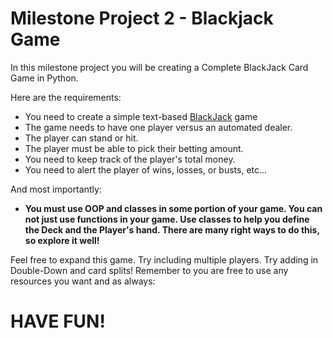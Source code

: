 # Milestone Project 2 - Blackjack Game
In this milestone project you will be creating a Complete BlackJack Card Game in Python.

Here are the requirements:

* You need to create a simple text-based [BlackJack](https://en.wikipedia.org/wiki/Blackjack) game
* The game needs to have one player versus an automated dealer.
* The player can stand or hit.
* The player must be able to pick their betting amount.
* You need to keep track of the player's total money.
* You need to alert the player of wins, losses, or busts, etc...

And most importantly:

* **You must use OOP and classes in some portion of your game. You can not just use functions in your game. Use classes to help you define the Deck and the Player's hand. There are many right ways to do this, so explore it well!**


Feel free to expand this game. Try including multiple players. Try adding in Double-Down and card splits! Remember to you are free to use any resources you want and as always:

# HAVE FUN!